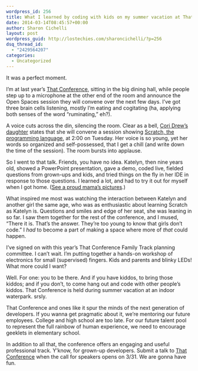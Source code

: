 ```yaml
---
wordpress_id: 256
title: What I learned by coding with kids on my summer vacation at That Conference, an essay by Sharon
date: 2014-03-14T08:45:57+00:00
author: Sharon Cichelli
layout: post
wordpress_guid: http://lostechies.com/sharoncichelli/?p=256
dsq_thread_id:
  - "2429564207"
categories:
  - Uncategorized
---
```

It was a perfect moment.

I&#8217;m at last year&#8217;s [That Conference](http://www.thatconference.com/), sitting in the big dining hall, while people step up to a microphone at the other end of the room and announce the Open Spaces session they will convene over the next few days. I&#8217;ve got three brain cells listening, mostly I&#8217;m eating and cogitating (ha, applying both senses of the word &#8220;ruminating,&#8221; eh?). 

A voice cuts across the din, silencing the room. Clear as a bell, [Cori Drew&#8217;s daughter](http://truncatedcodr.wordpress.com/2013/06/10/that-conference-school-paper-by-my-daughter/) states that she will convene a session showing [Scratch, the programming language](http://scratch.mit.edu/), at 2:00 on Tuesday. Her voice is so young, yet her words so organized and self-possessed, that I get a chill (and write down the time of the session). The room bursts into applause.

So I went to that talk. Friends, you have no idea. Katelyn, then nine years old, showed a PowerPoint presentation, gave a demo, coded live, fielded questions from grown-ups and kids, and tried things on the fly in her IDE in response to those questions. I learned a lot, and had to try it out for myself when I got home. ([See a proud mama&#8217;s pictures](http://eventifier.com/event/thatconference13/coridrew).)

What inspired me most was watching the interaction between Katelyn and another girl the same age, who was as enthusiastic about learning Scratch as Katelyn is. Questions and smiles and edge of her seat, she was leaning in so far. I saw them together for the rest of the conference, and I mused, &#8220;There it is. That&#8217;s the answer. They&#8217;re too young to know that girls don&#8217;t code.&#8221; I _had_ to become a part of making a space where more of _that_ could happen.

I&#8217;ve signed on with this year&#8217;s That Conference Family Track planning committee. I can&#8217;t wait. I&#8217;m putting together a hands-on workshop of electronics for small (supervised) fingers. Kids and parents and blinky LEDs! What more could I want?

Well. For one: you to be there. And if you have kiddos, to bring those kiddos; and if you don&#8217;t, to come hang out and code with other people&#8217;s kiddos. That Conference is held during summer vacation at an indoor waterpark. srsly.

That Conference and ones like it spur the minds of the next generation of developers. If you wanna get pragmatic about it, we&#8217;re mentoring our future employees. College and high school are too late. For our future talent pool to represent the full rainbow of human experience, we need to encourage geeklets in elementary school.

In addition to all that, the conference offers an engaging and useful professional track. Y&#8217;know, for grown-up developers. Submit a talk to [That Conference](http://www.thatconference.com/) when the call for speakers opens on 3/31. We are gonna have fun.